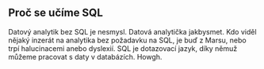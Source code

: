 ## Proč se učíme SQL

Datový analytik bez SQL je nesmysl. Datová analytička jakbysmet. Kdo viděl nějaký inzerát na analytika bez požadavku na SQL, je buď z Marsu, nebo trpí halucinacemi anebo dyslexií. SQL je dotazovací jazyk, díky němuž můžeme pracovat s daty v databázích. Howgh.
